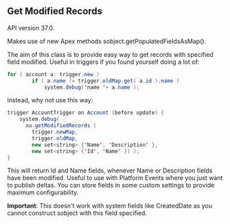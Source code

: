 ## Get Modified Records

API version 37.0.

Makes use of new Apex methods sobject.getPopulatedFieldsAsMap().

The aim of this class is to provide easy way to get records with specified
field modified. Useful in triggers if you found yourself doing a lot of:

```java
for ( account a: trigger.new )
    	if ( a.name != trigger.oldMap.get( a.id ).name )
        	system.debug('name '+ a.name );
```
          
Instead, why not use this way:

```java
trigger AccountTrigger on Account (before update) {
    system.debug(
      xu.getModifiedRecords ( 
        trigger.newMap, 
        trigger.oldMap, 
        new set<string> {'Name', 'Description' },
        new set<string> {'Id', 'Name' }) );
}
```
This will return Id and Name fields, whenever Name or Description fields have been modified. Useful to use with Platform Events where you just want to publish deltas. You can store fields in some custom settings to provide maximum configurability.

**Important**: This doesn't work with system fields like CreatedDate as you cannot construct sobject with this field specified.


